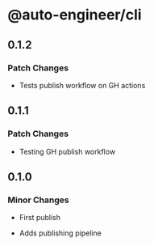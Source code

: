 # @auto-engineer/cli

## 0.1.2

### Patch Changes

- Tests publish workflow on GH actions

## 0.1.1

### Patch Changes

- Testing GH publish workflow

## 0.1.0

### Minor Changes

- First publish

- Adds publishing pipeline
